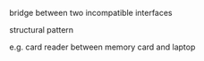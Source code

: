 bridge between two incompatible interfaces

structural pattern

e.g. card reader between memory card and laptop



